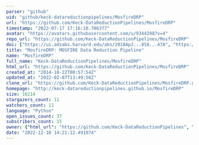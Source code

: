 ```yaml
---
parser: "github"
uid: "github/keck-datareductionpipelines/MosfireDRP"
url: "https://github.com/Keck-DataReductionPipelines/MosfireDRP"
timestamp: "2022-07-17 17:16:10.706377"
avatar: "https://avatars.githubusercontent.com/u/9344298?v=4"
repo_url: "https://github.com/Keck-DataReductionPipelines/MosfireDRP"
doi: ["https://ui.adsabs.harvard.edu/abs/2018ApJ...858...47A", "https://ui.adsabs.harvard.edu/abs/2019ascl.soft08007K/abstract"]
title: "MosfireDRP: MOSFIRE Data Reduction Pipeline"
name: "MosfireDRP"
full_name: "Keck-DataReductionPipelines/MosfireDRP"
html_url: "https://github.com/Keck-DataReductionPipelines/MosfireDRP"
created_at: "2014-10-22T00:57:54Z"
updated_at: "2022-02-07T13:49:56Z"
clone_url: "https://github.com/Keck-DataReductionPipelines/MosfireDRP.git"
homepage: "http://keck-datareductionpipelines.github.io/MosfireDRP"
size: 16214
stargazers_count: 11
watchers_count: 11
language: "Python"
open_issues_count: 37
subscribers_count: 15
owner: {"html_url": "https://github.com/Keck-DataReductionPipelines", "avatar_url": "https://avatars.githubusercontent.com/u/9344298?v=4", "login": "Keck-DataReductionPipelines", "type": "Organization"}
date: "2022-12-10 14:21:12.491074"
---
```


